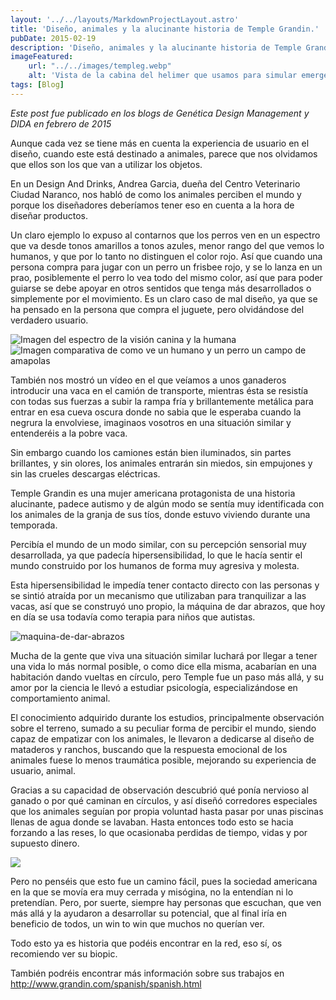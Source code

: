 ```yaml
---
layout: '../../layouts/MarkdownProjectLayout.astro'
title: 'Diseño, animales y la alucinante historia de Temple Grandin.'
pubDate: 2015-02-19
description: 'Diseño, animales y la alucinante historia de Temple Grandin.'
imageFeatured:
    url: "../../images/templeg.webp"
    alt: 'Vista de la cabina del helimer que usamos para simular emergencias.'
tags: [Blog]
---
```

_Este post fue publicado en los blogs de Genética Design Management y DIDA en febrero de 2015_

Aunque cada vez se tiene más en cuenta la experiencia de usuario en el diseño, cuando este está destinado a animales, parece que nos olvidamos que ellos son los que van a utilizar los objetos.

En un Design And Drinks, Andrea Garcia, dueña del Centro Veterinario Ciudad Naranco, nos habló de como los animales perciben el mundo y porque los diseñadores deberíamos tener eso en cuenta a la hora de diseñar productos.

Un claro ejemplo lo expuso al contarnos que los perros ven en un espectro que va desde tonos amarillos a tonos azules, menor rango del que vemos lo humanos, y que por lo tanto no distinguen el color rojo. Así que cuando una persona compra para jugar con un perro un frisbee rojo, y se lo lanza en un prao, posiblemente el perro lo vea todo del mismo color, así que para poder guiarse se debe apoyar en otros sentidos que tenga más desarrollados o simplemente por el movimiento.
Es un claro caso de mal diseño, ya que se ha pensado en la persona que compra el juguete, pero olvidándose del verdadero usuario.

<img src="/images/visioncaninahumana.webp" alt="Imagen del espectro de la visión canina y la humana" class="imgmd">

<img src="/images/campoamapolashumanovsperro.webp" alt="Imagen comparativa de como ve un humano y un perro un campo de amapolas" class="imgmd">


También nos mostró un vídeo en el que veíamos a unos ganaderos introducir una vaca en el camión de transporte, mientras ésta se resistía con todas sus fuerzas a subir la rampa fría y brillantemente metálica para entrar en esa cueva oscura donde no sabia que le esperaba cuando la negrura la envolviese, imaginaos vosotros en una situación similar y entenderéis a la pobre vaca.

Sin embargo cuando los camiones están bien iluminados, sin partes brillantes, y sin olores, los animales entrarán sin miedos, sin empujones y sin las crueles descargas eléctricas.

Temple Grandin es una mujer americana protagonista de una historia alucinante, padece autismo y de algún modo se sentía muy identificada con los animales de la granja de sus tíos, donde estuvo viviendo durante una temporada.

Percibía el mundo de un modo similar, con su percepción sensorial muy desarrollada, ya que padecía hipersensibilidad, lo que le hacía sentir el mundo construido por los humanos de forma muy agresiva y molesta.

Esta hipersensibilidad le impedía tener contacto directo con las personas y se sintió atraída por un mecanismo que utilizaban para tranquilizar a las vacas, así que se construyó uno propio, la máquina de dar abrazos, que hoy en día se usa todavía como terapia para niños que autistas.

<img src="/images/maquina-de-dar-abrazos.webp" alt="maquina-de-dar-abrazos" class="imgmd"/>

Mucha de la gente que viva una situación similar luchará por llegar a tener una vida lo más normal posible, o como dice ella misma, acabarían en una habitación dando vueltas en círculo, pero Temple fue un paso más allá, y su amor por la ciencia le llevó a estudiar psicología, especializándose en comportamiento animal.

El conocimiento adquirido durante los estudios, principalmente observación sobre el terreno, sumado a su peculiar forma de percibir el mundo, siendo capaz de empatizar con los animales, le llevaron a dedicarse al diseño de mataderos y ranchos, buscando que la respuesta emocional de los animales fuese lo menos traumática posible, mejorando su experiencia de usuario, animal.

Gracias a su capacidad de observación descubrió qué ponía nervioso al ganado o por qué caminan en círculos, y así diseñó corredores especiales que los animales seguían por propia voluntad hasta pasar por unas piscinas llenas de agua donde se lavaban. Hasta entonces todo esto se hacia forzando a las reses, lo que ocasionaba perdidas de tiempo, vidas y por supuesto dinero.

<img src="/images/cowsways.webp" class="imgmd"/>

Pero no penséis que esto fue un camino fácil, pues la sociedad americana en la que se movía era muy cerrada y misógina, no la entendían ni lo pretendían. Pero, por suerte, siempre hay personas que escuchan, que ven más allá y la ayudaron a desarrollar su potencial, que al final iría en beneficio de todos, un win to win que muchos no querían ver.

Todo esto ya es historia que podéis encontrar en la red, eso sí, os recomiendo ver su biopic.

También podréis encontrar más información sobre sus trabajos en <a href="http://www.grandin.com/spanish/spanish.html" target="_blank" rel="noopener">http://www.grandin.com/spanish/spanish.html</a>


